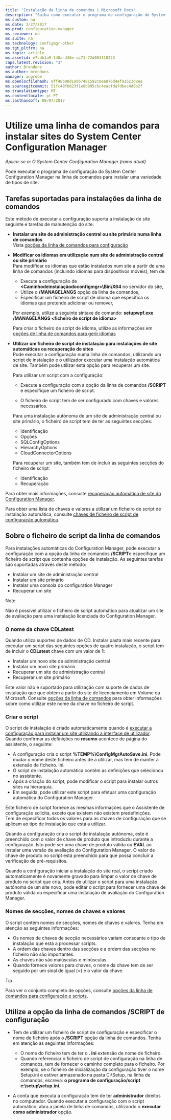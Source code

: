 ```yaml
---
title: "Instalação da linha de comandos | Microsoft Docs"
description: "Saiba como executar o programa de configuração do System Center Configuration Manager numa linha de comandos para uma variedade de instalações de site."
ms.custom: na
ms.date: 3/27/2017
ms.prod: configuration-manager
ms.reviewer: na
ms.suite: na
ms.technology: configmgr-other
ms.tgt_pltfrm: na
ms.topic: article
ms.assetid: e7cdb1a9-140a-436e-ac71-72d083110223
caps.latest.revision: "3"
author: Brenduns
ms.author: brenduns
manager: angrobe
ms.openlocfilehash: 8ff48b08d1abb7481592c0ea076d4efa15c3d8ee
ms.sourcegitcommit: 51fc48fb023f1e8d995c6c4eacfda7dbec4d0b2f
ms.translationtype: MT
ms.contentlocale: pt-PT
ms.lasthandoff: 08/07/2017
---
```

# <a name="use-a-command-line-to-install-system-center-configuration-manager-sites"></a>Utilize uma linha de comandos para instalar sites do System Center Configuration Manager

*Aplica-se a: O System Center Configuration Manager (ramo atual)*

 Pode executar o programa de configuração do System Center Configuration Manager na linha de comandos para instalar uma variedade de tipos de site.

## <a name="supported-tasks-for-command-line-installations"></a>Tarefas suportadas para instalações da linha de comandos
 Este método de executar a configuração suporta a instalação de site seguinte e tarefas de manutenção do site:

-   **Instalar um site de administração central ou site primário numa linha de comandos**  
  Vista [opções da linha de comandos para configuração](../../../../core/servers/deploy/install/command-line-options-for-setup.md)

-  **Modificar os idiomas em utilização num site de administração central ou site primário**  
    Para modificar os idiomas que estão instalados num site a partir de uma linha de comandos (incluindo idiomas para dispositivos móveis), tem de:  

     -   Execute a configuração de  **&lt;Caminhodeinstalaçãodoconfigmgr\>\Bin\X64** no servidor do site,
     -   Utilize o **/MANAGELANGS** opção da linha de comandos,
     -   Especificar um ficheiro de script de idioma que especifica os idiomas que pretende adicionar ou remover,  

    Por exemplo, utilize a seguinte sintaxe de comando: **setupwpf.exe /MANAGELANGS &lt;ficheiro de script de idioma\>**  

    Para criar o ficheiro de script de idioma, utilize as informações em [opções de linha de comandos para gerir idiomas](../../../../core/servers/deploy/install/command-line-options-for-setup.md#bkmk_Lang)  

-  **Utilizar um ficheiro de script de instalação para instalações de site automáticas ou recuperação de sites**  
    Pode executar a configuração numa linha de comandos, utilizando um script de instalação e o utilizador executar uma instalação automática de site. Também pode utilizar esta opção para recuperar um site.    

    Para utilizar um script com a configuração:  

    -   Execute a configuração com a opção da linha de comandos **/SCRIPT** e especifique um ficheiro de script.  

    -   O ficheiro de script tem de ser configurado com chaves e valores necessários.  

    Para uma instalação autónoma de um site de administração central ou site primário, o ficheiro de script tem de ter as seguintes secções:  

    -   Identificação    
    -   Opções    
    -   SQLConfigOptions    
      -   HierarchyOptions    
    -   CloudConnectorOptions   

    Para recuperar um site, também tem de incluir as seguintes secções do ficheiro de script:  

    -   Identificação  
    -   Recuperação

Para obter mais informações, consulte [recuperação automática de site do Configuration Manager](/sccm/protect/understand/unattended-recovery).  

Para obter uma lista de chaves e valores a utilizar um ficheiro de script de instalação automática, consulte [chaves de ficheiro de script de configuração automática](../../../../core/servers/deploy/install/command-line-options-for-setup.md#bkmk_Unattended).  

## <a name="about-the-command-line-script-file"></a>Sobre o ficheiro de script da linha de comandos  
 Para instalações automáticas do Configuration Manager, pode executar a configuração com a opção da linha de comandos **/SCRIPT**e especifique um ficheiro de script que contenha opções de instalação. As seguintes tarefas são suportadas através deste método:  

-   Instalar um site de administração central  
-   Instalar um site primário  
-   Instalar uma consola do configuration Manager  
-   Recuperar um site  

> [!NOTE]  
>  Não é possível utilizar o ficheiro de script automático para atualizar um site de avaliação para uma instalação licenciada do Configuration Manager.  

### <a name="the-cdlatest-key-name"></a>O nome da chave CDLatest
Quando utiliza suportes de dados de CD. Instalar pasta mais recente para executar um script das seguintes opções de quatro instalação, o script tem de incluir o **CDLatest** chave com um valor de **1**:
- Instalar um novo site de administração central
- Instalar um novo site primário
- Recuperar um site de administração central
- Recuperar um site primário

Este valor não é suportado para utilização com suporte de dados de instalação que que obtém a partir do site de licenciamento em Volume da Microsoft.
Consulte [opções da linha de comandos](/sccm/core/servers/deploy/install/command-line-options-for-setup) para obter informações sobre como utilizar este nome da chave no ficheiro de script.



### <a name="create-the-script"></a>Criar o script
O script de instalação é criado automaticamente quando é [executar a configuração para instalar um site utilizando a interface de utilizador](../../../../core/servers/deploy/install/use-the-setup-wizard-to-install-sites.md).  Quando confirmar as definições no **resumo** acontece de página do assistente, o seguinte:  

-   A configuração cria o script **%TEMP%\ConfigMgrAutoSave.ini**.  Pode mudar o nome deste ficheiro antes de a utilizar, mas tem de manter a extensão de ficheiro. ini.  
-   O script de instalação automática contém as definições que selecionou no assistente.  
-   Após a criação do script, pode modificar o script para instalar outros sites na hierarquia.  
-   Em seguida, pode utilizar este script para efetuar uma configuração automática do Configuration Manager.  

Este ficheiro de script fornece as mesmas informações que o Assistente de configuração solicita, exceto que existem não existem predefinições.   
Tem de especificar todos os valores para as chaves de configuração que se aplicam ao tipo de instalação que está a utilizar.   

Quando a configuração cria o script de instalação autónoma, este é preenchido com o valor de chave de produto que introduziu durante a configuração. Isto pode ser uma chave de produto válida ou **EVAL** ao instalar uma versão de avaliação do Configuration Manager. O valor de chave de produto no script está preenchido para que possa concluir a verificação de pré-requisitos.   

Quando a configuração iniciar a instalação do site real, o script criado automaticamente é novamente gravado para limpar o valor de chave de produto no script que cria. Antes de utilizar o script para uma instalação autónoma de um site novo, pode editar o script para fornecer uma chave de produto válida ou especificar uma instalação de avaliação do Configuration Manager.  

### <a name="section-names-key-names-and-values"></a>Nomes de secções, nomes de chaves e valores
O script contém nomes de secções, nomes de chaves e valores. Tenha em atenção as seguintes informações:
-   Os nomes de chaves de secção necessários variam consoante o tipo de instalação que está a processar scripts.
-   A ordem das chaves dentro das secções e a ordem das secções no ficheiro não são importantes.     
-   As chaves não são maiúsculas e minúsculas.  
-   Quando fornece valores para chaves, o nome da chave tem de ser seguido por um sinal de igual (=) e o valor da chave.    

> [!TIP]  
>  Para ver o conjunto completo de opções, consulte [opções da linha de comandos para configuração e scripts](../../../../core/servers/deploy/install/command-line-options-for-setup.md).  

## <a name="use-the-script-setup-command-line-option"></a>Utilize a opção da linha de comandos /SCRIPT de configuração

-   Tem de utilizar um ficheiro de script de configuração e especificar o nome de ficheiro após o **/SCRIPT** opção da linha de comandos. Tenha em atenção as seguintes informações:   
    -   O nome do ficheiro tem de ter o **. ini** extensão de nome de ficheiro.  
    -   Quando referenciar o ficheiro de script de configuração na linha de comandos, tem de fornecer o caminho completo para o ficheiro. Por exemplo, se o ficheiro de inicialização da configuração tiver o nome Setup.ini e estiver armazenado na pasta C:\Setup, na linha de comandos, escreva: **o programa de configuração/script c:\setup\setup.ini**.  

-   A conta que executa a configuração tem de ter **administrador** direitos no computador. Quando executar a configuração com o script automático, abra a janela de linha de comandos, utilizando o **executar como administrador** opção.   
